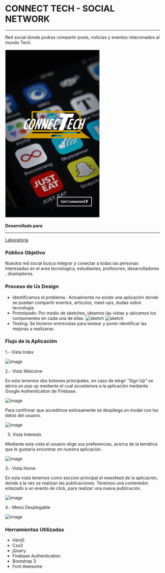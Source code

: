 
# CONNECT TECH - SOCIAL NETWORK
***

Red social donde podras compartir posts, noticias y eventos relacionados al mundo Tech. 

![image](https://github.com/SteffAhv/connecTech/raw/master/assets/images/preview.PNG)

**Desarrollado para**
***
[Laboratoria](http://laboratoria.la)
### Público Objetivo
Nuestra red social busca integrar y conectar a todas las personas interesadas en el area tecnologica, estudiantes, profesores, desarrolladores , diseñadores.

### Proceso de Ux Design 
- Identificamos el problema : Actualmente no existe una aplicación donde se puedan compartir eventos, articulos, meet-ups, dudas sobre tecnología. 
- Prototipado: Por medio de sketches, ideamos las vistas y ubicamos los componentes en cada una de ellas.
![sketch](https://github.com/brendamesias/connecTech/blob/master/assets/images/sketch1.jpg?raw=true)
![sketch](https://github.com/brendamesias/connecTech/blob/master/assets/images/sketch2.jpg)
- Testing: Se hicieron entrevistas para testear y poner identificar las mejoras a realizarse.

### Flujo de la Aplicación
1.- Vista Index

![image](https://github.com/brendamesias/connecTech/blob/master/assets/images/capture1.PNG?raw=true)

2.- Vista Welcome

En esta tenemos dos botones principales, en caso de  elegir "Sign Up" se abrira un pop up mediante el cual accedemos a la aplicación mediante Google Authentication de Firebase.

![image](https://github.com/brendamesias/connecTech/blob/master/assets/images/capture2.PNG?raw=true)


Para confirmar que accedimos exitosamente se despliega un modal con los datos del usuario.

![image](https://github.com/brendamesias/connecTech/blob/master/assets/images/capture3.PNG?raw=true)

3. Vista Interests

Mediante esta vista el usuario elige sus preferencias, acerca de la temática que le gustaria encontrar en nuestra aplicación.

![image](https://github.com/brendamesias/connecTech/blob/master/assets/images/capture5.PNG?raw=true)

3.- Vista Home

En esta vista tenemos como seccion principal el newsfeed de la aplicación, donde a la vez se realizan las publicaciones.
Tenemos una contenedor enlazado a un evento de click, para realizar una nueva publicación. 

![image](https://github.com/brendamesias/connecTech/blob/master/assets/images/capture4.PNG?raw=true)

4.- Menú Desplegable

![image](https://github.com/brendamesias/connecTech/blob/master/assets/images/capture6.PNG?raw=true)

### Herramientas Utilizadas 

- Html5
- Css3
- jQuery
- Firebase Authentication
- Bootstrap 3
- Font Awesome


